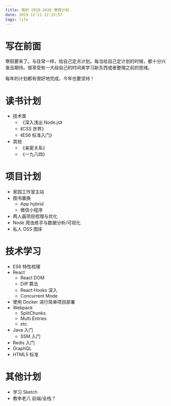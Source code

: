 ```yaml
---
title: 我的 2019-2020 寒假计划
date: 2019-12-11 22:33:57
tags: life
---
```


# 写在前面 

寒假要来了。与往常一样，给自己定点计划。每当给自己定计划的时候，都十分兴奋且期待。很享受有一大段自己的时间来学习新东西或者整理之前的思绪。

每年的计划都有很好地完成，今年也要坚持！

# 读书计划

+ 技术类
  + 《深入浅出 Node.js》
  + 《CSS 世界》
  + 《ES6 标准入门》
+ 其他
  + 《亲密关系》
  + 《一九八四》

# 项目计划

+ 家园工作室主站
+ 图书置换
  + App hybrid
  + 微信小程序
+ 两人画项目梳理与优化
+ Node 爬虫练手与数据分析/可视化
+ 私人 OSS 图床

# 技术学习

+ ES6 特性梳理
+ React
  + React DOM
  + Diff 算法
  + React Hooks 深入
  + Concurrent Mode
+ 使用 Docker 进行简单项目部署
+ Webpack
  + SplitChunks
  + Multi Entries
  + etc.
+ Java 入门
  + SSM 入门
+ Redis 入门
+ GraphQL
+ HTML5 标准

# 其他计划

+ 学习 Sketch
+ 教李老八 前端/全栈？
